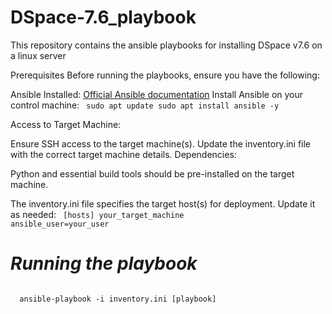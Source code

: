 # DSpace-7.6_playbook
This repository contains the ansible playbooks for installing DSpace v7.6 on a linux server

Prerequisites
Before running the playbooks, ensure you have the following:

Ansible Installed:
<a href="https://docs.ansible.com/ansible/latest/getting_started/index.html" target="_blank">Official Ansible documentation</a>
Install Ansible on your control machine:
<code>
sudo apt update
sudo apt install ansible -y
</code>

Access to Target Machine:

Ensure SSH access to the target machine(s).
Update the inventory.ini file with the correct target machine details.
Dependencies:

Python and essential build tools should be pre-installed on the target machine.

The inventory.ini file specifies the target host(s) for deployment. Update it as needed:
<code>
[hosts]
your_target_machine ansible_user=your_user
</code>

# _Running the playbook_

<code>
  ansible-playbook -i inventory.ini [playbook]
</code>



